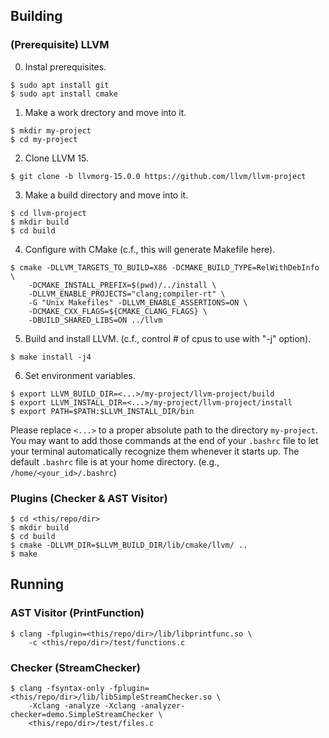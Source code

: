 ## Building

### (Prerequisite) LLVM

0. Instal prerequisites.

```
$ sudo apt install git
$ sudo apt install cmake
```

1. Make a work drectory and move into it.

```
$ mkdir my-project
$ cd my-project
```

2. Clone LLVM 15.

```
$ git clone -b llvmorg-15.0.0 https://github.com/llvm/llvm-project
```

3. Make a build directory and move into it.

```
$ cd llvm-project
$ mkdir build
$ cd build
```

4. Configure with CMake (c.f., this will generate Makefile here).

```
$ cmake -DLLVM_TARGETS_TO_BUILD=X86 -DCMAKE_BUILD_TYPE=RelWithDebInfo \
    -DCMAKE_INSTALL_PREFIX=$(pwd)/../install \
    -DLLVM_ENABLE_PROJECTS="clang;compiler-rt" \
    -G "Unix Makefiles" -DLLVM_ENABLE_ASSERTIONS=ON \
    -DCMAKE_CXX_FLAGS=${CMAKE_CLANG_FLAGS} \
    -DBUILD_SHARED_LIBS=ON ../llvm
```

5. Build and install LLVM. (c.f., control # of cpus to use with "-j" option).

```
$ make install -j4
```

6. Set environment variables.

```
$ export LLVM_BUILD_DIR=<...>/my-project/llvm-project/build
$ export LLVM_INSTALL_DIR=<...>/my-project/llvm-project/install
$ export PATH=$PATH:$LLVM_INSTALL_DIR/bin
```

Please replace `<...>` to a proper absolute path to the directory `my-project`.
You may want to add those commands at the end of your `.bashrc` file to let your
terminal automatically recognize them whenever it starts up.  The default
`.bashrc` file is at your home directory. (e.g., `/home/<your_id>/.bashrc`)

### Plugins (Checker & AST Visitor)

```
$ cd <this/repo/dir>
$ mkdir build
$ cd build
$ cmake -DLLVM_DIR=$LLVM_BUILD_DIR/lib/cmake/llvm/ ..
$ make
```

## Running

### AST Visitor (PrintFunction)

```
$ clang -fplugin=<this/repo/dir>/lib/libprintfunc.so \
    -c <this/repo/dir>/test/functions.c
```

### Checker (StreamChecker)

```
$ clang -fsyntax-only -fplugin=<this/repo/dir>/lib/libSimpleStreamChecker.so \
    -Xclang -analyze -Xclang -analyzer-checker=demo.SimpleStreamChecker \
    <this/repo/dir>/test/files.c
```
